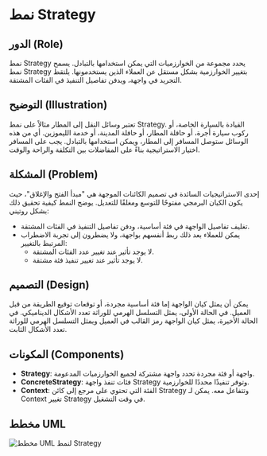 # نمط Strategy

## الدور (Role)

نمط Strategy يحدد مجموعة من الخوارزميات التي يمكن استخدامها بالتبادل. يسمح نمط Strategy بتغيير الخوارزمية بشكل مستقل عن العملاء الذين يستخدمونها. يلتقط التجريد في واجهة، ويدفن تفاصيل التنفيذ في الفئات المشتقة.

## التوضيح (Illustration)

تعتبر وسائل النقل إلى المطار مثالاً على نمط Strategy. القيادة بالسيارة الخاصة، أو ركوب سيارة أجرة، أو حافلة المطار، أو حافلة المدينة، أو خدمة الليموزين. أي من هذه الوسائل ستوصل المسافر إلى المطار، ويمكن استخدامها بالتبادل. يجب على المسافر اختيار الاستراتيجية بناءً على المفاضلات بين التكلفة والراحة والوقت.

## المشكلة (Problem)

إحدى الاستراتيجيات السائدة في تصميم الكائنات الموجهة هي "مبدأ الفتح والإغلاق"، حيث يكون الكيان البرمجي مفتوحًا للتوسع ومغلقًا للتعديل. يوضح النمط كيفية تحقيق ذلك بشكل روتيني:

*   تغليف تفاصيل الواجهة في فئة أساسية، ودفن تفاصيل التنفيذ في الفئات المشتقة.
*   يمكن للعملاء بعد ذلك ربط أنفسهم بواجهة، ولا يضطرون إلى تجربة الاضطراب المرتبط بالتغيير:
    *   لا يوجد تأثير عند تغيير عدد الفئات المشتقة.
    *   لا يوجد تأثير عند تغيير تنفيذ فئة مشتقة.

## التصميم (Design)

يمكن أن يمثل كيان الواجهة إما فئة أساسية مجردة، أو توقعات توقيع الطريقة من قبل العميل. في الحالة الأولى، يمثل التسلسل الهرمي للوراثة تعدد الأشكال الديناميكي. في الحالة الأخيرة، يمثل كيان الواجهة رمز القالب في العميل ويمثل التسلسل الهرمي للوراثة تعدد الأشكال الثابت.

## المكونات (Components)

*   **Strategy**: واجهة أو فئة مجردة تحدد واجهة مشتركة لجميع الخوارزميات المدعومة.
*   **ConcreteStrategy**: فئات تنفذ واجهة Strategy وتوفر تنفيذًا محددًا للخوارزمية.
*   **Context**: الفئة التي تحتوي على مرجع إلى كائن Strategy وتتفاعل معه. يمكن لـ Context تغيير Strategy في وقت التشغيل.

<!-- شرح مُعد بواسطة AI بناءً على المحاضرة: AdvProg2.ppt -->



## مخطط UML

![مخطط UML لنمط Strategy](/home/ubuntu/explanations/assets/strategy_uml.png)


